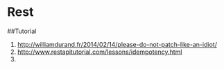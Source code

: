 # Rest

##Tutorial
1. http://williamdurand.fr/2014/02/14/please-do-not-patch-like-an-idiot/
2. http://www.restapitutorial.com/lessons/idempotency.html
3. 
